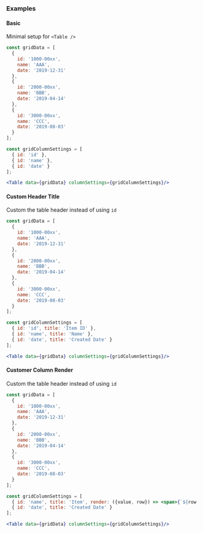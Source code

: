### Examples

#### Basic

Minimal setup for `<Table />`

```jsx
const gridData = [
  {
    id: '1000-00xx',
    name: 'AAA',
    date: '2019-12-31'
  },
  {
    id: '2000-00xx',
    name: 'BBB',
    date: '2019-04-14'
  },
  {
    id: '3000-00xx',
    name: 'CCC',
    date: '2019-08-03'
  }
];

const gridColumnSettings = [
  { id: 'id' },
  { id: 'name' },
  { id: 'date' }
];

<Table data={gridData} columnSettings={gridColumnSettings}/>
```

#### Custom Header Title

Custom the table header instead of using `id`

```jsx
const gridData = [
  {
    id: '1000-00xx',
    name: 'AAA',
    date: '2019-12-31'
  },
  {
    id: '2000-00xx',
    name: 'BBB',
    date: '2019-04-14'
  },
  {
    id: '3000-00xx',
    name: 'CCC',
    date: '2019-08-03'
  }
];

const gridColumnSettings = [
  { id: 'id', title: 'Item ID' },
  { id: 'name', title: 'Name' },
  { id: 'date', title: 'Created Date' }
];

<Table data={gridData} columnSettings={gridColumnSettings}/>
```

#### Customer Column Render

Custom the table header instead of using `id`

```jsx
const gridData = [
  {
    id: '1000-00xx',
    name: 'AAA',
    date: '2019-12-31'
  },
  {
    id: '2000-00xx',
    name: 'BBB',
    date: '2019-04-14'
  },
  {
    id: '3000-00xx',
    name: 'CCC',
    date: '2019-08-03'
  }
];

const gridColumnSettings = [
  { id: 'name', title: 'Item', render: ({value, row}) => <span>{`${row.id} - ${value}`}</span> },
  { id: 'date', title: 'Created Date' }
];

<Table data={gridData} columnSettings={gridColumnSettings}/>
```
